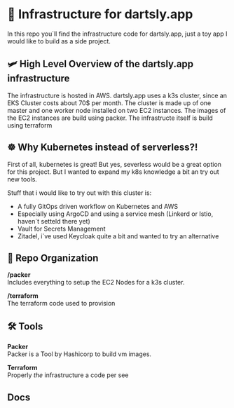 # 🚀 Infrastructure for dartsly.app

In this repo you`ll find the infrastructure code for dartsly.app, just a toy app I would like to build as a side project.

## 🛩 High Level Overview of the dartsly.app infrastructure

The infrastructure is hosted in AWS. dartsly.app uses a k3s cluster, since an EKS Cluster costs about 70$ per month. The cluster is made up of one master and one worker node installed on two EC2 instances. The images of the EC2 instances are build using packer. The infrastructe itself is build using terraform

## ☸️ Why Kubernetes instead of serverless?!

First of all, kubernetes is great! But yes, severless would be a great option for this project. But I wanted to expand my k8s knowledge a bit an try out new tools.

Stuff that i would like to try out with this cluster is:
* A fully GitOps driven workflow on Kubernetes and AWS
* Especially using ArgoCD and using a service mesh (Linkerd or Istio, haven`t setteld there yet)
* Vault for Secrets Management
* Zitadel, i`ve used Keycloak quite a bit and wanted to try an alternative

## 📁 Repo Organization

**/packer**  
Includes everything to setup the EC2 Nodes for a k3s cluster.

**/terraform**  
The terraform code used to provision

## 🛠️ Tools

**Packer**  
Packer is a Tool by Hashicorp to build vm images.

**Terraform**  
Properly *the* infrastructure a code per see


## Docs

